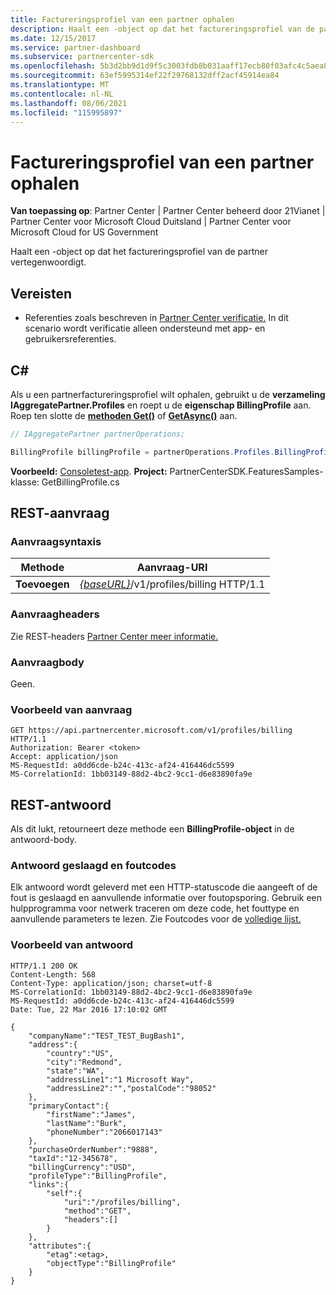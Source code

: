 ```yaml
---
title: Factureringsprofiel van een partner ophalen
description: Haalt een -object op dat het factureringsprofiel van de partner vertegenwoordigt.
ms.date: 12/15/2017
ms.service: partner-dashboard
ms.subservice: partnercenter-sdk
ms.openlocfilehash: 5b3d2bb9d1d9f5c3003fdb8b031aaff17ecb80f03afc4c5aea87a838063c73d1
ms.sourcegitcommit: 63ef5995314ef22f29768132dff2acf45914ea84
ms.translationtype: MT
ms.contentlocale: nl-NL
ms.lasthandoff: 08/06/2021
ms.locfileid: "115995897"
---
```

# <a name="get-partner-billing-profile"></a>Factureringsprofiel van een partner ophalen

**Van toepassing op**: Partner Center | Partner Center beheerd door 21Vianet | Partner Center voor Microsoft Cloud Duitsland | Partner Center voor Microsoft Cloud for US Government

Haalt een -object op dat het factureringsprofiel van de partner vertegenwoordigt.

## <a name="prerequisites"></a>Vereisten

- Referenties zoals beschreven in [Partner Center verificatie.](partner-center-authentication.md) In dit scenario wordt verificatie alleen ondersteund met app- en gebruikersreferenties.

## <a name="c"></a>C\#

Als u een partnerfactureringsprofiel wilt ophalen, gebruikt u de **verzameling IAggregatePartner.Profiles** en roept u de **eigenschap BillingProfile** aan. Roep ten slotte de [**methoden Get()**](/dotnet/api/microsoft.store.partnercenter.profiles.ibillingprofile.get) of [**GetAsync()**](/dotnet/api/microsoft.store.partnercenter.profiles.ibillingprofile.getasync) aan.

``` csharp
// IAggregatePartner partnerOperations;

BillingProfile billingProfile = partnerOperations.Profiles.BillingProfile.Get();
```

**Voorbeeld:** [Consoletest-app](console-test-app.md). **Project:** PartnerCenterSDK.FeaturesSamples-klasse: GetBillingProfile.cs 

## <a name="rest-request"></a>REST-aanvraag

### <a name="request-syntax"></a>Aanvraagsyntaxis

| Methode  | Aanvraag-URI                                                              |
|---------|--------------------------------------------------------------------------|
| **Toevoegen** | [*{baseURL}*](partner-center-rest-urls.md)/v1/profiles/billing HTTP/1.1 |

### <a name="request-headers"></a>Aanvraagheaders

Zie REST-headers [Partner Center meer informatie.](headers.md)

### <a name="request-body"></a>Aanvraagbody

Geen.

### <a name="request-example"></a>Voorbeeld van aanvraag

```http
GET https://api.partnercenter.microsoft.com/v1/profiles/billing HTTP/1.1
Authorization: Bearer <token>
Accept: application/json
MS-RequestId: a0dd6cde-b24c-413c-af24-416446dc5599
MS-CorrelationId: 1bb03149-88d2-4bc2-9cc1-d6e83890fa9e
```

## <a name="rest-response"></a>REST-antwoord

Als dit lukt, retourneert deze methode een **BillingProfile-object** in de antwoord-body.

### <a name="response-success-and-error-codes"></a>Antwoord geslaagd en foutcodes

Elk antwoord wordt geleverd met een HTTP-statuscode die aangeeft of de fout is geslaagd en aanvullende informatie over foutopsporing. Gebruik een hulpprogramma voor netwerk traceren om deze code, het fouttype en aanvullende parameters te lezen. Zie Foutcodes voor de [volledige lijst.](error-codes.md)

### <a name="response-example"></a>Voorbeeld van antwoord

```http
HTTP/1.1 200 OK
Content-Length: 568
Content-Type: application/json; charset=utf-8
MS-CorrelationId: 1bb03149-88d2-4bc2-9cc1-d6e83890fa9e
MS-RequestId: a0dd6cde-b24c-413c-af24-416446dc5599
Date: Tue, 22 Mar 2016 17:10:02 GMT

{
    "companyName":"TEST_TEST_BugBash1",
    "address":{
        "country":"US",
        "city":"Redmond",
        "state":"WA",
        "addressLine1":"1 Microsoft Way",
        "addressLine2":"","postalCode":"98052"
    },
    "primaryContact":{
        "firstName":"James",
        "lastName":"Burk",
        "phoneNumber":"2066017143"
    },
    "purchaseOrderNumber":"9888",
    "taxId":"12-345678",
    "billingCurrency":"USD",
    "profileType":"BillingProfile",
    "links":{
        "self":{
            "uri":"/profiles/billing",
            "method":"GET",
            "headers":[]
        }
    },
    "attributes":{
        "etag":<etag>,
        "objectType":"BillingProfile"
    }
}
```

